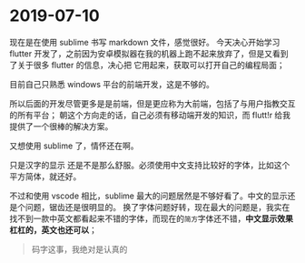 # 2019-07-10

现在是在使用 sublime 书写 markdown 文件，感觉很好。
今天决心开始学习 flutter 开发了，之前因为安卓模拟器在我的机器上跑不起来放弃了，但是又看到了关于很多 flutter 的信息，决心把
它用起来，获取可以打开自己的编程局面；

目前自己只熟悉 windows 平台的前端开发，这是不够的。

所以后面的开发尽管更多是是前端，但是更应称为大前端，包括了与用户指教交互的所有平台；
朝这个方向走的话，自己必须有移动端开发的知识，而 flutt!r 给我提供了一个很棒的解决方案。

又想使用 sublime 了，情怀还在啊。

只是汉字的显示 还是不是那么舒服。必须使用中文支持比较好的字体，比如这个平方简体，就还好。

不过和使用 vscode 相比，sublime 最大的问题居然是不够好看了。中文的显示还是个问题，锯齿还是很明显的。 换了字体问题好转，现在最大的问题是，我实在找不到一款中英文都看起来不错的字体，而现在的`简方`字体还不错，**中文显示效果杠杠的，英文也还可以**；

> 码字这事，我绝对是认真的
